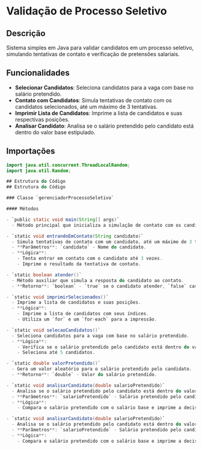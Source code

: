 # Validação de Processo Seletivo

## Descrição

Sistema simples em Java para validar candidatos em um processo seletivo, simulando tentativas de contato e verificação de pretensões salariais.

## Funcionalidades

- **Selecionar Candidatos**: Seleciona candidatos para a vaga com base no salário pretendido.
- **Contato com Candidatos**: Simula tentativas de contato com os candidatos selecionados, até um máximo de 3 tentativas.
- **Imprimir Lista de Candidatos**: Imprime a lista de candidatos e suas respectivas posições.
- **Analisar Candidato**: Analisa se o salário pretendido pelo candidato está dentro do valor base estipulado.

## Importações

```java
import java.util.concurrent.ThreadLocalRandom;
import java.util.Random;

## Estrutura do Código
## Estrutura do Código

### Classe `gerenciadorProcessoSeletivo`

#### Métodos

- `public static void main(String[] args)`
  - Método principal que inicializa a simulação de contato com os candidatos.

- `static void entrandoEmContato(String candidato)`
  - Simula tentativas de contato com um candidato, até um máximo de 3 tentativas.
  - **Parâmetros**: `candidato` - Nome do candidato.
  - **Lógica**:
    - Tenta entrar em contato com o candidato até 3 vezes.
    - Imprime o resultado da tentativa de contato.

- `static boolean atender()`
  - Método auxiliar que simula a resposta do candidato ao contato.
  - **Retorno**: `boolean` - `true` se o candidato atender, `false` caso contrário.

- `static void imprimirSelecionados()`
  - Imprime a lista de candidatos e suas posições.
  - **Lógica**:
    - Imprime a lista de candidatos com seus índices.
    - Utiliza um `for` e um `for-each` para a impressão.

- `static void selecaoCandidatos()`
  - Seleciona candidatos para a vaga com base no salário pretendido.
  - **Lógica**:
    - Verifica se o salário pretendido pelo candidato está dentro do valor base estipulado.
    - Seleciona até 5 candidatos.

- `static double valorPretendido()`
  - Gera um valor aleatório para o salário pretendido pelo candidato.
  - **Retorno**: `double` - Valor do salário pretendido.

- `static void analisarCandidato(double salarioPretendido)`
  - Analisa se o salário pretendido pelo candidato está dentro do valor base estipulado.
  - **Parâmetros**: `salarioPretendido` - Salário pretendido pelo candidato.
  - **Lógica**:
    - Compara o salário pretendido com o salário base e imprime a decisão de ligar, fazer uma contra proposta, ou aguardar.

- `static void analisarCandidato(double salarioPretendido)`
  - Analisa se o salário pretendido pelo candidato está dentro do valor base estipulado.
  - **Parâmetros**: `salarioPretendido` - Salário pretendido pelo candidato.
  - **Lógica**:
    - Compara o salário pretendido com o salário base e imprime a decisão de ligar, fazer uma contra proposta, ou aguardar.

